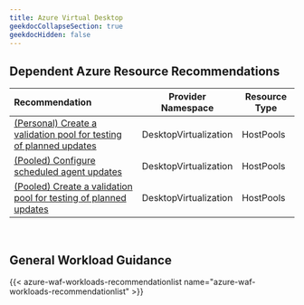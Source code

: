 ```yaml
---
title: Azure Virtual Desktop
geekdocCollapseSection: true
geekdocHidden: false
---
```


## Dependent Azure Resource Recommendations

| Recommendation                                                                                                                                                                                                                |  Provider Namespace   | Resource Type |
| :---------------------------------------------------------------------------------------------------------------------------------------------------------------------------------------------------------------------------- | :-------------------: | ------------- |
| [(Personal) Create a validation pool for testing of planned updates](Azure-Proactive-Resiliency-Library-v2/azure-resources/DesktopVirtualization/hostPools/#personal-create-a-validation-pool-for-testing-of-planned-updates) | DesktopVirtualization | HostPools     |
| [(Pooled) Configure scheduled agent updates](Azure-Proactive-Resiliency-Library-v2/azure-resources/DesktopVirtualization/hostPools/#pooled-configure-scheduled-agent-updates)                                                 | DesktopVirtualization | HostPools     |
| [(Pooled) Create a validation pool for testing of planned updates](Azure-Proactive-Resiliency-Library-v2/azure-resources/DesktopVirtualization/hostPools/#pooled-create-a-validation-pool-for-testing-of-planned-updates)     | DesktopVirtualization | HostPools     |

<br>

## General Workload Guidance

{{< azure-waf-workloads-recommendationlist name="azure-waf-workloads-recommendationlist" >}}
